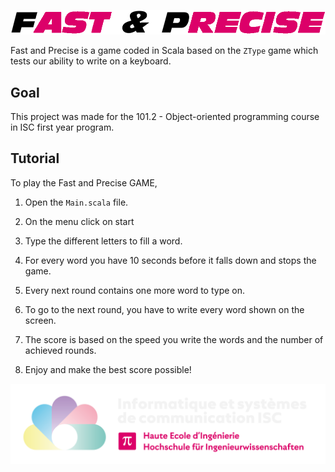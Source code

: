 ![fast_and_precise](image/logo.png)

Fast and Precise is a game coded in Scala based on the `ZType` game which tests our ability to write on a keyboard.

## Goal

This project was made for the 101.2 - Object-oriented programming course in ISC first year program.

## Tutorial

To play the Fast and Precise GAME,

1. Open the `Main.scala` file.

2. On the menu click on start

3. Type the different letters to fill a word.

4. For every word you have 10 seconds before it falls down and stops the game.

5. Every next round contains one more word to type on.

5. To go to the next round, you have to write every word shown on the screen.

5. The score is based on the speed you write the words and the number of achieved rounds.

5. Enjoy and make the best score possible!

![isc](image/logo_isc.png)
